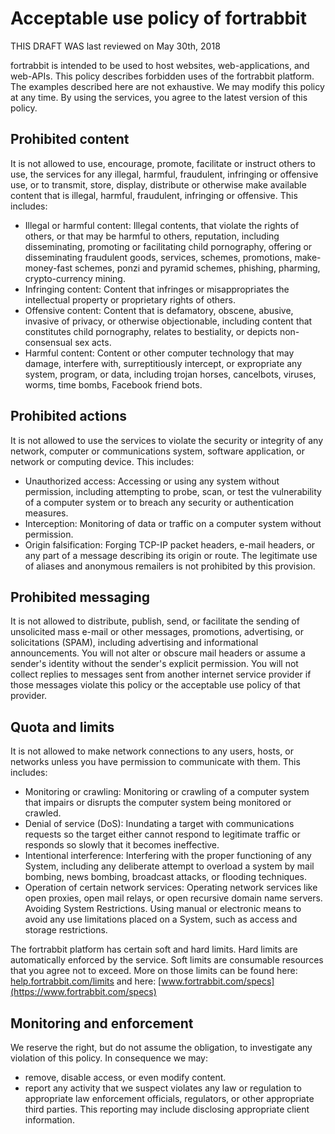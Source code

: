 # Acceptable use policy of fortrabbit

THIS DRAFT WAS last reviewed on May 30th, 2018

fortrabbit is intended to be used to host websites, web-applications, and web-APIs. This policy describes forbidden uses of the fortrabbit platform. The examples described here are not exhaustive. We may modify this policy at any time. By using the services, you agree to the latest version of this policy.


## Prohibited content

It is not allowed to use, encourage, promote, facilitate or instruct others to use, the services for any illegal, harmful, fraudulent, infringing or offensive use, or to transmit, store, display, distribute or otherwise make available content that is illegal, harmful, fraudulent, infringing or offensive. This includes:

* Illegal or harmful content: Illegal contents, that violate the rights of others, or that may be harmful to others, reputation, including disseminating, promoting or facilitating child pornography, offering or disseminating fraudulent goods, services, schemes, promotions, make-money-fast schemes, ponzi and pyramid schemes, phishing, pharming, crypto-currency mining.
* Infringing content: Content that infringes or misappropriates the intellectual property or proprietary rights of others.
* Offensive content: Content that is defamatory, obscene, abusive, invasive of privacy, or otherwise objectionable, including content that constitutes child pornography, relates to bestiality, or depicts non-consensual sex acts.
* Harmful content: Content or other computer technology that may damage, interfere with, surreptitiously intercept, or expropriate any system, program, or data, including trojan horses, cancelbots, viruses, worms, time bombs, Facebook friend bots.


## Prohibited actions

It is not allowed to use the services to violate the security or integrity of any network, computer or communications system, software application, or network or computing device. This includes:

* Unauthorized access: Accessing or using any system without permission, including attempting to probe, scan, or test the vulnerability of a computer system or to breach any security or authentication measures.
* Interception: Monitoring of data or traffic on a computer system without permission.
* Origin falsification: Forging TCP-IP packet headers, e-mail headers, or any part of a message describing its origin or route. The legitimate use of aliases and anonymous remailers is not prohibited by this provision.


## Prohibited messaging

It is not allowed to distribute, publish, send, or facilitate the sending of unsolicited mass e-mail or other messages, promotions, advertising, or solicitations (SPAM), including advertising and informational announcements. You will not alter or obscure mail headers or assume a sender's identity without the sender's explicit permission. You will not collect replies to messages sent from another internet service provider if those messages violate this policy or the acceptable use policy of that provider.


## Quota and limits

It is not allowed to make network connections to any users, hosts, or networks unless you have permission to communicate with them. This includes:

* Monitoring or crawling: Monitoring or crawling of a computer system that impairs or disrupts the computer system being monitored or crawled.
* Denial of service (DoS): Inundating a target with communications requests so the target either cannot respond to legitimate traffic or responds so slowly that it becomes ineffective.
* Intentional interference: Interfering with the proper functioning of any System, including any deliberate attempt to overload a system by mail bombing, news bombing, broadcast attacks, or flooding techniques.
* Operation of certain network services: Operating network services like open proxies, open mail relays, or open recursive domain name servers.
Avoiding System Restrictions. Using manual or electronic means to avoid any use limitations placed on a System, such as access and storage restrictions.

The fortrabbit platform has certain soft and hard limits. Hard limits are automatically enforced by the service. Soft limits are consumable resources that you agree not to exceed. More on those limits can be found here: [help.fortrabbit.com/limits](https://help.fortrabbit.com/limits) and here: [www.fortrabbit.com/specs](https://www.fortrabbit.com/specs)


## Monitoring and enforcement

We reserve the right, but do not assume the obligation, to investigate any violation of this policy. In consequence we may: 

* remove, disable access, or even modify content.
* report any activity that we suspect violates any law or regulation to appropriate law enforcement officials, regulators, or other appropriate third parties. This reporting may include disclosing appropriate client information. 
